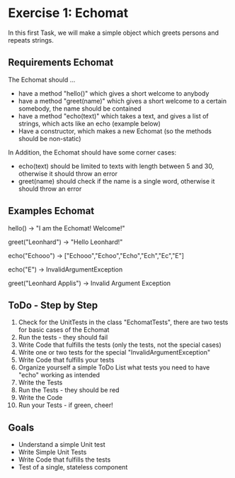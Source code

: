 # Exercise 1: Echomat

In this first Task, we will make a simple object which greets persons and repeats strings. 

## Requirements Echomat

The Echomat should ...

- have a method "hello()" which gives a short welcome to anybody
- have a method "greet(name)" which gives a short welcome to a certain somebody, the name should be contained 
- have a method "echo(text)" which takes a text, and gives a list of strings, which acts like an echo (example below)
- Have a constructor, which makes a new Echomat (so the methods should be non-static)

In Addition, the Echomat should have some corner cases:
- echo(text) should be limited to texts with length between 5 and 30, otherwise it should throw an error
- greet(name) should check if the name is a single word, otherwise it should throw an error

## Examples Echomat

hello() -> "I am the Echomat! Welcome!"

greet("Leonhard") -> "Hello Leonhard!"

echo("Echooo") -> ["Echooo","Echoo","Echo","Ech","Ec","E"]

echo("E") -> InvalidArgumentException

greet("Leonhard Applis") -> Invalid Argument Exception

## ToDo - Step by Step

1. Check for the UnitTests in the class "EchomatTests", there are two tests for basic cases of the Echomat
2. Run the tests - they should fail 
3. Write Code that fulfills the tests (only the tests, not the special cases)
4. Write one or two tests for the special "InvalidArgumentException"
5. Write Code that fulfills your tests
6. Organize yourself a simple ToDo List what tests you need to have "echo" working as intended
7. Write the Tests
8. Run the Tests - they should be red
9. Write the Code 
10. Run your Tests - if green, cheer!

## Goals

- Understand a simple Unit test
- Write Simple Unit Tests
- Write Code that fulfills the tests
- Test of a single, stateless component
